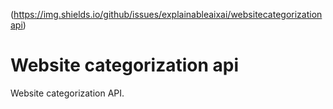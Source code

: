 (https://img.shields.io/github/issues/explainableaixai/websitecategorizationapi)

# Website categorization api

Website categorization API. 


